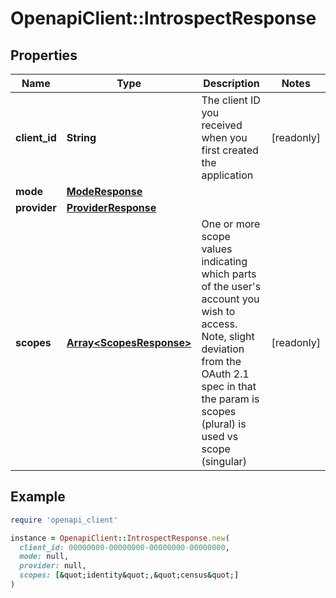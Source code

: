 # OpenapiClient::IntrospectResponse

## Properties

| Name | Type | Description | Notes |
| ---- | ---- | ----------- | ----- |
| **client_id** | **String** | The client ID you received when you first created the application | [readonly] |
| **mode** | [**ModeResponse**](ModeResponse.md) |  |  |
| **provider** | [**ProviderResponse**](ProviderResponse.md) |  |  |
| **scopes** | [**Array&lt;ScopesResponse&gt;**](ScopesResponse.md) | One or more scope values indicating which parts of the user&#39;s account you wish to access.  Note, slight deviation from the OAuth 2.1 spec in that the param is scopes (plural) is used vs scope (singular)  | [readonly] |

## Example

```ruby
require 'openapi_client'

instance = OpenapiClient::IntrospectResponse.new(
  client_id: 00000000-00000000-00000000-00000000,
  mode: null,
  provider: null,
  scopes: [&quot;identity&quot;,&quot;census&quot;]
)
```

